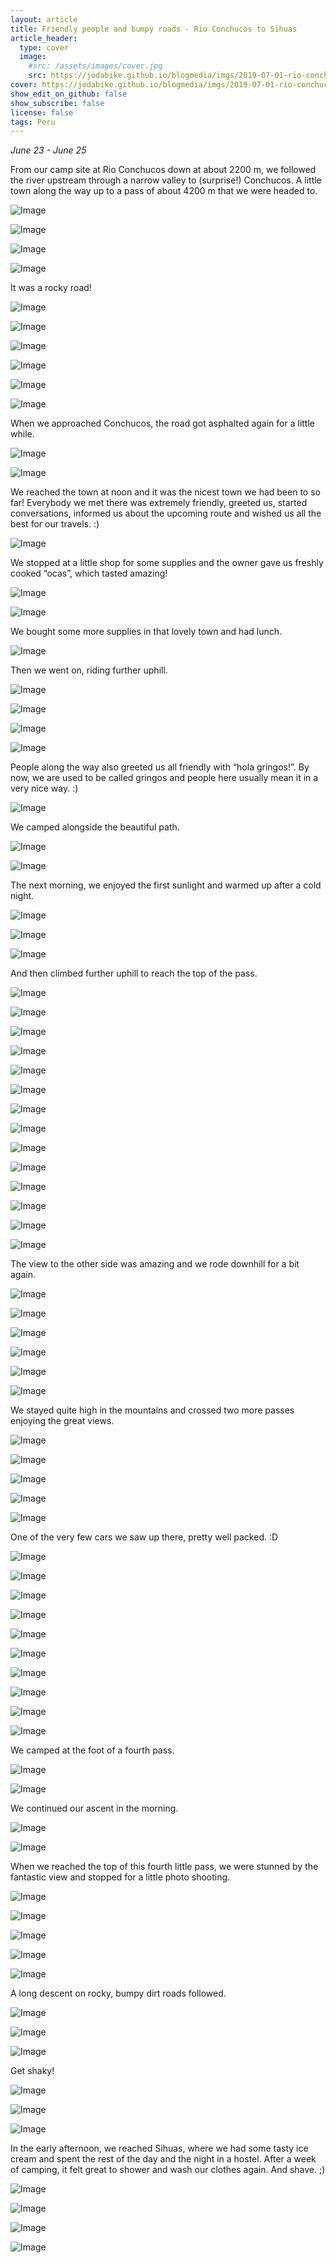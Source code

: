 ```yaml
---
layout: article
title: Friendly people and bumpy roads - Rio Conchucos to Sihuas
article_header:
  type: cover
  image:
    #src: /assets/images/cover.jpg
    src: https://jodabike.github.io/blogmedia/imgs/2019-07-01-rio-conchucos-to-sihuas/p1170707M.jpg
cover: https://jodabike.github.io/blogmedia/imgs/2019-07-01-rio-conchucos-to-sihuas/p1170707T.jpg
show_edit_on_github: false
show_subscribe: false
license: false
tags: Peru
---
```


*June 23 - June 25*

From our camp site at Rio Conchucos down at about 2200 m, we followed the river upstream through a narrow valley to (surprise!) Conchucos. A little town along the way up to a pass of about 4200 m that we were headed to.

<!--more-->

<p><img alt="Image" title="icon" src="https://jodabike.github.io/blogmedia/imgs/2019-07-01-rio-conchucos-to-sihuas/image-8M.jpg" /></p>

<p><img alt="Image" title="icon" src="https://jodabike.github.io/blogmedia/imgs/2019-07-01-rio-conchucos-to-sihuas/image-15M.jpg" /></p>

<p><img alt="Image" title="icon" src="https://jodabike.github.io/blogmedia/imgs/2019-07-01-rio-conchucos-to-sihuas/image-16M.jpg" /></p>

<p><img alt="Image" title="icon" src="https://jodabike.github.io/blogmedia/imgs/2019-07-01-rio-conchucos-to-sihuas/image-17M.jpg" /></p>

It was a rocky road!

<p><img alt="Image" title="icon" src="https://jodabike.github.io/blogmedia/imgs/2019-07-01-rio-conchucos-to-sihuas/image-13M.jpg" /></p>

<p><img alt="Image" title="icon" src="https://jodabike.github.io/blogmedia/imgs/2019-07-01-rio-conchucos-to-sihuas/image-18M.jpg" /></p>

<p><img alt="Image" title="icon" src="https://jodabike.github.io/blogmedia/imgs/2019-07-01-rio-conchucos-to-sihuas/image-19M.jpg" /></p>

<p><img alt="Image" title="icon" src="https://jodabike.github.io/blogmedia/imgs/2019-07-01-rio-conchucos-to-sihuas/image-20M.jpg" /></p>

<p><img alt="Image" title="icon" src="https://jodabike.github.io/blogmedia/imgs/2019-07-01-rio-conchucos-to-sihuas/image-21M.jpg" /></p>

<p><img alt="Image" title="icon" src="https://jodabike.github.io/blogmedia/imgs/2019-07-01-rio-conchucos-to-sihuas/image-22M.jpg" /></p>

When we approached Conchucos, the road got asphalted again for a little while.

<p><img alt="Image" title="icon" src="https://jodabike.github.io/blogmedia/imgs/2019-07-01-rio-conchucos-to-sihuas/image-23M.jpg" /></p>

<p><img alt="Image" title="icon" src="https://jodabike.github.io/blogmedia/imgs/2019-07-01-rio-conchucos-to-sihuas/image-24M.jpg" /></p>

We reached the town at noon and it was the nicest town we had been to so far! Everybody we met there was extremely friendly, greeted us, started conversations, informed us about the upcoming route and wished us all the best for our travels. :)

<p><img alt="Image" title="icon" src="https://jodabike.github.io/blogmedia/imgs/2019-07-01-rio-conchucos-to-sihuas/image-25M.jpg" /></p>

We stopped at a little shop for some supplies and the owner gave us freshly cooked “ocas”, which tasted amazing!

<p><img alt="Image" title="icon" src="https://jodabike.github.io/blogmedia/imgs/2019-07-01-rio-conchucos-to-sihuas/image-26M.jpg" /></p>

<p><img alt="Image" title="icon" src="https://jodabike.github.io/blogmedia/imgs/2019-07-01-rio-conchucos-to-sihuas/image-27M.jpg" /></p>

We bought some more supplies in that lovely town and had lunch.

<p><img alt="Image" title="icon" src="https://jodabike.github.io/blogmedia/imgs/2019-07-01-rio-conchucos-to-sihuas/image-28M.jpg" /></p>

Then we went on, riding further uphill.

<p><img alt="Image" title="icon" src="https://jodabike.github.io/blogmedia/imgs/2019-07-01-rio-conchucos-to-sihuas/image-29M.jpg" /></p>

<p><img alt="Image" title="icon" src="https://jodabike.github.io/blogmedia/imgs/2019-07-01-rio-conchucos-to-sihuas/image-30M.jpg" /></p>

<p><img alt="Image" title="icon" src="https://jodabike.github.io/blogmedia/imgs/2019-07-01-rio-conchucos-to-sihuas/image-31M.jpg" /></p>

<p><img alt="Image" title="icon" src="https://jodabike.github.io/blogmedia/imgs/2019-07-01-rio-conchucos-to-sihuas/image-32M.jpg" /></p>

People along the way also greeted us all friendly with “hola gringos!”. By now, we are used to be called gringos and people here usually mean it in a very nice way. :)

<p><img alt="Image" title="icon" src="https://jodabike.github.io/blogmedia/imgs/2019-07-01-rio-conchucos-to-sihuas/image-33M.jpg" /></p>

We camped alongside the beautiful path.

<p><img alt="Image" title="icon" src="https://jodabike.github.io/blogmedia/imgs/2019-07-01-rio-conchucos-to-sihuas/image-34M.jpg" /></p>

<p><img alt="Image" title="icon" src="https://jodabike.github.io/blogmedia/imgs/2019-07-01-rio-conchucos-to-sihuas/image-35M.jpg" /></p>

The next morning, we enjoyed the first sunlight and warmed up after a cold night.

<p><img alt="Image" title="icon" src="https://jodabike.github.io/blogmedia/imgs/2019-07-01-rio-conchucos-to-sihuas/image-36M.jpg" /></p>

<p><img alt="Image" title="icon" src="https://jodabike.github.io/blogmedia/imgs/2019-07-01-rio-conchucos-to-sihuas/image-37M.jpg" /></p>

<p><img alt="Image" title="icon" src="https://jodabike.github.io/blogmedia/imgs/2019-07-01-rio-conchucos-to-sihuas/image-38M.jpg" /></p>

And then climbed further uphill to reach the top of the pass.

<p><img alt="Image" title="icon" src="https://jodabike.github.io/blogmedia/imgs/2019-07-01-rio-conchucos-to-sihuas/image-39M.jpg" /></p>

<p><img alt="Image" title="icon" src="https://jodabike.github.io/blogmedia/imgs/2019-07-01-rio-conchucos-to-sihuas/image-40M.jpg" /></p>

<p><img alt="Image" title="icon" src="https://jodabike.github.io/blogmedia/imgs/2019-07-01-rio-conchucos-to-sihuas/image-41M.jpg" /></p>

<p><img alt="Image" title="icon" src="https://jodabike.github.io/blogmedia/imgs/2019-07-01-rio-conchucos-to-sihuas/image-42M.jpg" /></p>

<p><img alt="Image" title="icon" src="https://jodabike.github.io/blogmedia/imgs/2019-07-01-rio-conchucos-to-sihuas/image-43M.jpg" /></p>

<p><img alt="Image" title="icon" src="https://jodabike.github.io/blogmedia/imgs/2019-07-01-rio-conchucos-to-sihuas/image-44M.jpg" /></p>

<p><img alt="Image" title="icon" src="https://jodabike.github.io/blogmedia/imgs/2019-07-01-rio-conchucos-to-sihuas/image-45M.jpg" /></p>

<p><img alt="Image" title="icon" src="https://jodabike.github.io/blogmedia/imgs/2019-07-01-rio-conchucos-to-sihuas/image-46M.jpg" /></p>

<p><img alt="Image" title="icon" src="https://jodabike.github.io/blogmedia/imgs/2019-07-01-rio-conchucos-to-sihuas/image-47M.jpg" /></p>

<p><img alt="Image" title="icon" src="https://jodabike.github.io/blogmedia/imgs/2019-07-01-rio-conchucos-to-sihuas/image-48M.jpg" /></p>

<p><img alt="Image" title="icon" src="https://jodabike.github.io/blogmedia/imgs/2019-07-01-rio-conchucos-to-sihuas/image-49M.jpg" /></p>

<p><img alt="Image" title="icon" src="https://jodabike.github.io/blogmedia/imgs/2019-07-01-rio-conchucos-to-sihuas/image-50M.jpg" /></p>

<p><img alt="Image" title="icon" src="https://jodabike.github.io/blogmedia/imgs/2019-07-01-rio-conchucos-to-sihuas/image-51M.jpg" /></p>

<p><img alt="Image" title="icon" src="https://jodabike.github.io/blogmedia/imgs/2019-07-01-rio-conchucos-to-sihuas/image-52M.jpg" /></p>

The view to the other side was amazing and we rode downhill for a bit again.

<p><img alt="Image" title="icon" src="https://jodabike.github.io/blogmedia/imgs/2019-07-01-rio-conchucos-to-sihuas/image-53M.jpg" /></p>

<p><img alt="Image" title="icon" src="https://jodabike.github.io/blogmedia/imgs/2019-07-01-rio-conchucos-to-sihuas/image-54M.jpg" /></p>

<p><img alt="Image" title="icon" src="https://jodabike.github.io/blogmedia/imgs/2019-07-01-rio-conchucos-to-sihuas/image-55M.jpg" /></p>

<p><img alt="Image" title="icon" src="https://jodabike.github.io/blogmedia/imgs/2019-07-01-rio-conchucos-to-sihuas/image-56M.jpg" /></p>

<p><img alt="Image" title="icon" src="https://jodabike.github.io/blogmedia/imgs/2019-07-01-rio-conchucos-to-sihuas/image-57M.jpg" /></p>

<p><img alt="Image" title="icon" src="https://jodabike.github.io/blogmedia/imgs/2019-07-01-rio-conchucos-to-sihuas/image-58M.jpg" /></p>

We stayed quite high in the mountains and crossed two more passes enjoying the great views.

<p><img alt="Image" title="icon" src="https://jodabike.github.io/blogmedia/imgs/2019-07-01-rio-conchucos-to-sihuas/image-61M.jpg" /></p>

<p><img alt="Image" title="icon" src="https://jodabike.github.io/blogmedia/imgs/2019-07-01-rio-conchucos-to-sihuas/image-62M.jpg" /></p>

<p><img alt="Image" title="icon" src="https://jodabike.github.io/blogmedia/imgs/2019-07-01-rio-conchucos-to-sihuas/image-63M.jpg" /></p>

<p><img alt="Image" title="icon" src="https://jodabike.github.io/blogmedia/imgs/2019-07-01-rio-conchucos-to-sihuas/image-64M.jpg" /></p>

<p><img alt="Image" title="icon" src="https://jodabike.github.io/blogmedia/imgs/2019-07-01-rio-conchucos-to-sihuas/image-65M.jpg" /></p>

One of the very few cars we saw up there, pretty well packed. :D

<p><img alt="Image" title="icon" src="https://jodabike.github.io/blogmedia/imgs/2019-07-01-rio-conchucos-to-sihuas/image-66M.jpg" /></p>

<p><img alt="Image" title="icon" src="https://jodabike.github.io/blogmedia/imgs/2019-07-01-rio-conchucos-to-sihuas/image-67M.jpg" /></p>

<p><img alt="Image" title="icon" src="https://jodabike.github.io/blogmedia/imgs/2019-07-01-rio-conchucos-to-sihuas/image-68M.jpg" /></p>

<p><img alt="Image" title="icon" src="https://jodabike.github.io/blogmedia/imgs/2019-07-01-rio-conchucos-to-sihuas/image-69M.jpg" /></p>

<p><img alt="Image" title="icon" src="https://jodabike.github.io/blogmedia/imgs/2019-07-01-rio-conchucos-to-sihuas/image-70M.jpg" /></p>

<p><img alt="Image" title="icon" src="https://jodabike.github.io/blogmedia/imgs/2019-07-01-rio-conchucos-to-sihuas/image-71M.jpg" /></p>

<p><img alt="Image" title="icon" src="https://jodabike.github.io/blogmedia/imgs/2019-07-01-rio-conchucos-to-sihuas/image-72M.jpg" /></p>

<p><img alt="Image" title="icon" src="https://jodabike.github.io/blogmedia/imgs/2019-07-01-rio-conchucos-to-sihuas/image-73M.jpg" /></p>

<p><img alt="Image" title="icon" src="https://jodabike.github.io/blogmedia/imgs/2019-07-01-rio-conchucos-to-sihuas/image-74M.jpg" /></p>

<p><img alt="Image" title="icon" src="https://jodabike.github.io/blogmedia/imgs/2019-07-01-rio-conchucos-to-sihuas/image-75M.jpg" /></p>

We camped at the foot of a fourth pass.

<p><img alt="Image" title="icon" src="https://jodabike.github.io/blogmedia/imgs/2019-07-01-rio-conchucos-to-sihuas/image-76M.jpg" /></p>

<p><img alt="Image" title="icon" src="https://jodabike.github.io/blogmedia/imgs/2019-07-01-rio-conchucos-to-sihuas/image-77M.jpg" /></p>

We continued our ascent in the morning.

<p><img alt="Image" title="icon" src="https://jodabike.github.io/blogmedia/imgs/2019-07-01-rio-conchucos-to-sihuas/image-78M.jpg" /></p>

<p><img alt="Image" title="icon" src="https://jodabike.github.io/blogmedia/imgs/2019-07-01-rio-conchucos-to-sihuas/image-79M.jpg" /></p>

When we reached the top of this fourth little pass, we were stunned by the fantastic view and stopped for a little photo shooting.

<p><img alt="Image" title="icon" src="https://jodabike.github.io/blogmedia/imgs/2019-07-01-rio-conchucos-to-sihuas/image-80M.jpg" /></p>

<p><img alt="Image" title="icon" src="https://jodabike.github.io/blogmedia/imgs/2019-07-01-rio-conchucos-to-sihuas/image-81M.jpg" /></p>

<p><img alt="Image" title="icon" src="https://jodabike.github.io/blogmedia/imgs/2019-07-01-rio-conchucos-to-sihuas/image-82M.jpg" /></p>

<p><img alt="Image" title="icon" src="https://jodabike.github.io/blogmedia/imgs/2019-07-01-rio-conchucos-to-sihuas/image-83M.jpg" /></p>

<p><img alt="Image" title="icon" src="https://jodabike.github.io/blogmedia/imgs/2019-07-01-rio-conchucos-to-sihuas/image-84M.jpg" /></p>

A long descent on rocky, bumpy dirt roads followed.

<p><img alt="Image" title="icon" src="https://jodabike.github.io/blogmedia/imgs/2019-07-01-rio-conchucos-to-sihuas/image-85M.jpg" /></p>

<p><img alt="Image" title="icon" src="https://jodabike.github.io/blogmedia/imgs/2019-07-01-rio-conchucos-to-sihuas/image-86M.jpg" /></p>

<p><img alt="Image" title="icon" src="https://jodabike.github.io/blogmedia/imgs/2019-07-01-rio-conchucos-to-sihuas/image-87M.jpg" /></p>

Get shaky!

<p><img alt="Image" title="icon" src="https://jodabike.github.io/blogmedia/imgs/2019-07-01-rio-conchucos-to-sihuas/image-88M.jpg" /></p>

<p><img alt="Image" title="icon" src="https://jodabike.github.io/blogmedia/imgs/2019-07-01-rio-conchucos-to-sihuas/image-89M.jpg" /></p>

<p><img alt="Image" title="icon" src="https://jodabike.github.io/blogmedia/imgs/2019-07-01-rio-conchucos-to-sihuas/image-90M.jpg" /></p>

In the early afternoon, we reached Sihuas, where we had some tasty ice cream and spent the rest of the day and the night in a hostel. After a week of camping, it felt great to shower and wash our clothes again. And shave. ;)

<p><img alt="Image" title="icon" src="https://jodabike.github.io/blogmedia/imgs/2019-07-01-rio-conchucos-to-sihuas/image-91M.jpg" /></p>

<p><img alt="Image" title="icon" src="https://jodabike.github.io/blogmedia/imgs/2019-07-01-rio-conchucos-to-sihuas/image-92M.jpg" /></p>

<p><img alt="Image" title="icon" src="https://jodabike.github.io/blogmedia/imgs/2019-07-01-rio-conchucos-to-sihuas/image-93M.jpg" /></p>

<p><img alt="Image" title="icon" src="https://jodabike.github.io/blogmedia/imgs/2019-07-01-rio-conchucos-to-sihuas/image-94M.jpg" /></p>
